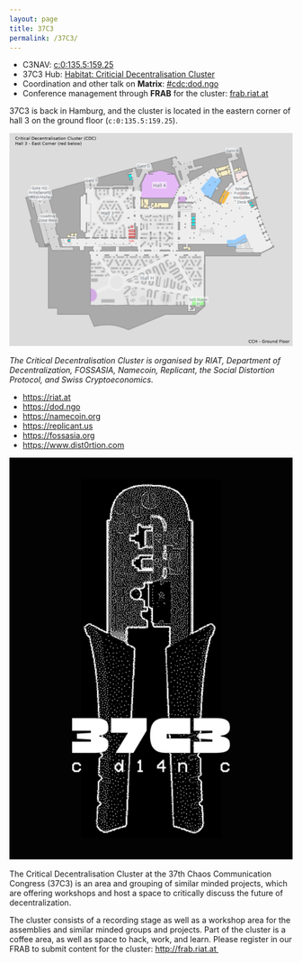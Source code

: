```yaml
---
layout: page
title: 37C3
permalink: /37C3/
---
```


* C3NAV: [c:0:135.5:159.25](https://37c3.c3nav.de/l/c:0:135.5:159.25/)
* 37C3 Hub: [Habitat: Criticial Decentralisation Cluster](https://events.ccc.de/congress/2023/hub/en/assembly/CDC/)
* Coordination and other talk on **Matrix**: [#cdc:dod.ngo](https://matrix.to/#/#cdc:dod.ngo)
* Conference management through **FRAB** for the cluster: [frab.riat.at](https://frab.riat.at)

37C3 is back in Hamburg, and the cluster is located in the eastern corner of hall 3 on the ground floor (`c:0:135.5:159.25`).

![CDC Location at 37C3](/assets/37c3-cdc-loc.png)


_The Critical Decentralisation Cluster is organised by RIAT, Department of Decentralization, FOSSASIA, Namecoin, Replicant, the Social Distortion Protocol, and Swiss Cryptoeconomics._

* <https://riat.at>
* <https://dod.ngo>
* <https://namecoin.org>
* <https://replicant.us>
* <https://fossasia.org>
* <https://www.dist0rtion.com>

![Critical Decentralisation at 37C3](/assets/37c3.png)

The Critical Decentralisation Cluster at the 37th Chaos Communication Congress (37C3) is an area and grouping of similar minded projects, which are offering workshops and host a space to critically discuss the future of decentralization.

The cluster consists of a recording stage as well as a workshop area for the assemblies and similar minded groups and projects. Part of the cluster is a coffee area, as well as space to hack, work, and learn. Please register in our FRAB to submit content for the cluster: http://frab.riat.at 
